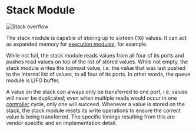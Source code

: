 # Stack Module

![Stack overflow](item:tis3d:moduleStack)

The stack module is capable of storing up to sixteen (16) values. It can act as expanded memory for [execution modules](module_execution.md), for example.

While not full, the stack module reads values from all four of its ports and pushes read values on top of the list of stored values. While not empty, the stack module writes the topmost value, i.e. the value that was last pushed to the internal list of values, to all four of its ports. In other words, the queue module is LIFO buffer.

A value on the stack can always only be transferred to one port, i.e. values will never be duplicated; even when multiple reads would occur in one [controller](../block/controller.md) cycle, only one will succeed. Whenever a value is stored on the stack, the stack module resets its write operations to ensure the correct value is being transferred. The specific timings resulting from this are vendor specific and an implementation detail. 